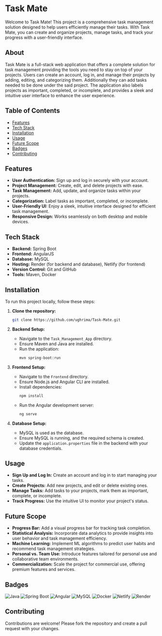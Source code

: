 
# Task Mate

Welcome to Task Mate! This project is a comprehensive task management solution designed to help users efficiently manage their tasks. With Task Mate, you can create and organize projects, manage tasks, and track your progress with a user-friendly interface.

## About

Task Mate is a full-stack web application that offers a complete solution for task management providing the tools you need to stay on top of your projects. Users can create an account, log in, and manage their projects by adding, editing, and categorizing them. Additionally they can add tasks needed to be done under the said project. The application also labels projects as important, completed, or incomplete, and provides a sleek and intuitive user interface to enhance the user experience.

## Table of Contents

- [Features](#features)
- [Tech Stack](#tech-stack)
- [Installation](#installation)
- [Usage](#usage)
- [Future Scope](#future-scope)
- [Badges](#badges)
- [Contributing](#contributing)

## Features

- **User Authentication:** Sign up and log in securely with your account.
- **Project Management:** Create, edit, and delete projects with ease.
- **Task Management:** Add, update, and organize tasks within your projects.
- **Categorization:** Label tasks as important, completed, or incomplete.
- **User-Friendly UI:** Enjoy a sleek, intuitive interface designed for efficient task management.
- **Responsive Design:** Works seamlessly on both desktop and mobile devices.

## Tech Stack

- **Backend:** Spring Boot
- **Frontend:** AngularJS
- **Database:** MySQL
- **Hosting:** Render (for backend and database), Netlify (for frontend)
- **Version Control:** Git and GitHub
- **Tools:** Maven, Docker

## Installation

To run this project locally, follow these steps:

1. **Clone the repository:**
   ```bash
   git clone https://github.com/ughrima/Task-Mate.git
   ```

2. **Backend Setup:**
   - Navigate to the `Task_Management_App` directory.
   - Ensure Maven and Java are installed.
   - Run the application:
     ```bash
     mvn spring-boot:run
     ```

3. **Frontend Setup:**
   - Navigate to the `Frontend` directory.
   - Ensure Node.js and Angular CLI are installed.
   - Install dependencies:
     ```bash
     npm install
     ```
   - Run the Angular development server:
     ```bash
     ng serve
     ```

4. **Database Setup:**
   - MySQL is used as the database.
   - Ensure MySQL is running, and the required schema is created.
   - Update the `application.properties` file in the backend with your database credentials.

## Usage

- **Sign Up and Log In:** Create an account and log in to start managing your tasks.
- **Create Projects:** Add new projects, and edit or delete existing ones.
- **Manage Tasks:** Add tasks to your projects, mark them as important, complete, or incomplete.
- **Track Progress:** Use the intuitive UI to monitor your project's status.

## Future Scope

- **Progress Bar:** Add a visual progress bar for tracking task completion.
- **Statistical Analysis:** Incorporate data analytics to provide insights into user behavior and task management efficiency.
- **Machine Learning:** Implement ML algorithms to predict user habits and recommend task management strategies.
- **Personal vs. Team Use:** Introduce features tailored for personal use and collaborative team environments.
- **Commercialization:** Scale the project for commercial use, offering premium features and services.

## Badges

![Java](https://img.shields.io/badge/Java-ED8B00?style=for-the-badge&logo=java&logoColor=white)
![Spring Boot](https://img.shields.io/badge/Spring_Boot-F2F4F9?style=for-the-badge&logo=spring-boot)
![Angular](https://img.shields.io/badge/Angular-DD0031?style=for-the-badge&logo=angular&logoColor=white)
![MySQL](https://img.shields.io/badge/MySQL-00000F?style=for-the-badge&logo=mysql&logoColor=white)
![Docker](https://img.shields.io/badge/Docker-2496ED?style=for-the-badge&logo=docker&logoColor=white)
![Netlify](https://img.shields.io/badge/Netlify-00C7B7?style=for-the-badge&logo=netlify&logoColor=white)
![Render](https://img.shields.io/badge/Render-46E3B7?style=for-the-badge&logo=render&logoColor=white)


## Contributing

Contributions are welcome! Please fork the repository and create a pull request with your changes.
